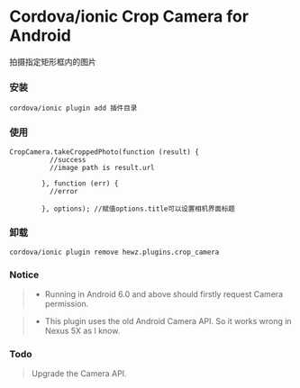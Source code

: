 # Cordova/ionic Crop Camera for Android

拍摄指定矩形框内的图片

### 安装
```
cordova/ionic plugin add 插件目录
```

### 使用
```
CropCamera.takeCroppedPhoto(function (result) {
          //success 
          //image path is result.url

        }, function (err) {
          //error

        }, options); //赋值options.title可以设置相机界面标题
```

### 卸载
```
cordova/ionic plugin remove hewz.plugins.crop_camera
```

### Notice
> * Running in Android 6.0 and above should firstly request Camera permission.

> * This plugin uses the old Android Camera API. So it works wrong in Nexus 5X as I know.

### Todo
> Upgrade the Camera API.
